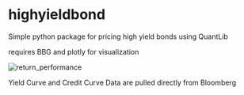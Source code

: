 # highyieldbond

Simple python package for pricing high yield bonds using QuantLib

requires BBG and plotly for visualization

![return_performance](https://user-images.githubusercontent.com/26715208/53972341-7fb1c500-40f6-11e9-9bb2-cce001082fdb.png)

Yield Curve and Credit Curve Data are pulled directly from Bloomberg
